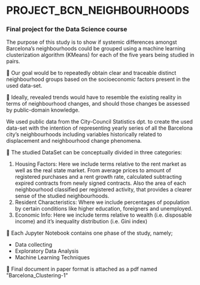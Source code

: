 # PROJECT_BCN_NEIGHBOURHOODS

### Final project for the Data Science course


The purpose of this study is to show if systemic differences amongst Barcelona’s neighbourhoods
could be grouped using a machine learning clusterization algorithm (KMeans) for each of the five
years being studied in pairs.

🎯 Our goal would be to repeatedly obtain clear and traceable distinct neighbourhood groups based
on the socioeconomic factors present in the used data-set.

🏅 Ideally, revealed trends would have to resemble the existing reality in terms of neighbourhood
changes, and should those changes be assessed by public-domain knowledge.


We used public data from the City-Council Statistics dpt. to create the used data-set with the
intention of representing yearly series of all the Barcelona city’s neighbourhoods including variables
historically related to displacement and neighbourhood change phenomena.

💾 The studied DataSet can be conceptually divided in three categories:

1. Housing Factors: Here we include terms relative to the rent market as well as the real state
market. From average prices to amount of registered purchases and a rent growth rate, calculated subtracting expired contracts from newly signed contracts. Also the area of each
neighbourhood classified per registered activity, that provides a clearer sense of the studied
neighbourhoods.
2. Resident Characteristics: Where we include percentages of population by certain conditions
like higher education, foreigners and unemployed.
3. Economic Info: Here we include terms relative to wealth (i.e. disposable income) and it’s
inequality distribution (i.e. Gini index)


📙 Each Jupyter Notebook contains one phase of the study, namely; 
- Data collecting
- Exploratory Data Analysis
- Machine Learning Techniques  


💼 Final document in paper format is attached as a pdf named "Barcelona_Clustering-1"
